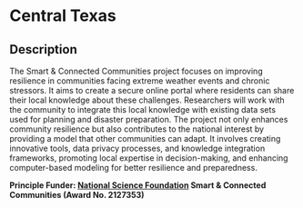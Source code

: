 # Central Texas

## Description
The Smart & Connected Communities project focuses on improving resilience in communities facing extreme weather events and chronic stressors. It aims to create a secure online portal where residents can share their local knowledge about these challenges. Researchers will work with the community to integrate this local knowledge with existing data sets used for planning and disaster preparation. The project not only enhances community resilience but also contributes to the national interest by providing a model that other communities can adapt. It involves creating innovative tools, data privacy processes, and knowledge integration frameworks, promoting local expertise in decision-making, and enhancing computer-based modeling for better resilience and preparedness.  

**Principle Funder: [National Science Foundation](https://www.nsf.gov/) Smart & Connected Communities (Award No. 2127353)**